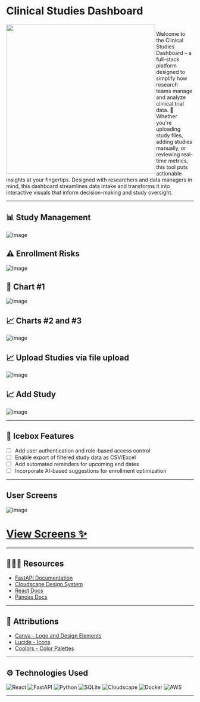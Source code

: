 # Clinical Studies Dashboard

<img align="left" width="400" src="https://i.imgur.com/0zg1Fgg.png">
<br>
Welcome to the Clinical Studies Dashboard – a full-stack platform designed to simplify how research teams manage and analyze clinical trial data. 🧬 Whether you're uploading study files, adding studies manually, or reviewing real-time metrics, this tool puts actionable insights at your fingertips. Designed with researchers and data managers in mind, this dashboard streamlines data intake and transforms it into interactive visuals that inform decision-making and study oversight.

---

## 📊 Study Management
![Image](https://i.imgur.com/gXFWbl4.png)

## ⚠️ Enrollment Risks
![Image](https://i.imgur.com/5KrOVb5.png)

## 📁 Chart #1
![Image](https://i.imgur.com/6zOoowi.png)

## 📈 Charts #2 and #3
![Image](https://i.imgur.com/iQhkSpm.png)

## 📈 Upload Studies via file upload
![Image](https://i.imgur.com/Gk0pLVM.png)

## 📈 Add Study
![Image](https://i.imgur.com/YbbgCAO.png)

---

## 🧊 Icebox Features
- [ ] Add user authentication and role-based access control
- [ ] Enable export of filtered study data as CSV/Excel
- [ ] Add automated reminders for upcoming end dates
- [ ] Incorporate AI-based suggestions for enrollment optimization

---

## User Screens
![Image](https://i.imgur.com/2hUPgxE.png)
# [View Screens ✨](https://whimsical.com/bms-DReH9YFer34PcJPkTagEtP)

---

## 👩🏽‍💻 Resources
- [FastAPI Documentation](https://fastapi.tiangolo.com/)
- [Cloudscape Design System](https://cloudscape.design/)
- [React Docs](https://reactjs.org/)
- [Pandas Docs](https://pandas.pydata.org/)

---

## 🛟 Attributions
- [Canva - Logo and Design Elements](https://www.canva.com/)
- [Lucide - Icons](https://lucide.dev/guide/packages/lucide-react)
- [Coolors - Color Palettes](https://coolors.co/palettes/trending)

---

## ⚙️ Technologies Used
![React](https://img.shields.io/badge/react-%2320232a.svg?style=for-the-badge&logo=react&logoColor=%2361DAFB)
![FastAPI](https://img.shields.io/badge/fastapi-005571?style=for-the-badge&logo=fastapi)
![Python](https://img.shields.io/badge/Python-3776AB?style=for-the-badge&logo=python&logoColor=white)
![SQLite](https://img.shields.io/badge/sqlite-%2307405e.svg?style=for-the-badge&logo=sqlite&logoColor=white)
![Cloudscape](https://img.shields.io/badge/cloudscape-000000?style=for-the-badge)
![Docker](https://img.shields.io/badge/docker-%230db7ed.svg?style=for-the-badge&logo=docker&logoColor=white)
![AWS](https://img.shields.io/badge/Amazon_AWS-FF9900?style=for-the-badge&logo=amazonaws&logoColor=white)

---